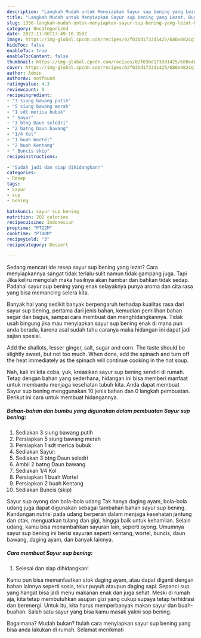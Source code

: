 ```yaml
---
description: "Langkah Mudah untuk Menyiapkan Sayur sup bening yang Lezat, Buat Buka Puasa Lezat"
title: "Langkah Mudah untuk Menyiapkan Sayur sup bening yang Lezat, Buat Buka Puasa Lezat"
slug: 1338-langkah-mudah-untuk-menyiapkan-sayur-sup-bening-yang-lezat-buat-buka-puasa-lezat
category: Uncategorized
date: 2022-11-06T13:49:10.350Z
image: https://img-global.cpcdn.com/recipes/02f03bd1733d1425/680x482cq70/sayur-sup-bening-foto-resep-utama.jpg
hideToc: false
enableToc: true
enableTocContent: false
thumbnail: https://img-global.cpcdn.com/recipes/02f03bd1733d1425/680x482cq70/sayur-sup-bening-foto-resep-utama.jpg
cover: https://img-global.cpcdn.com/recipes/02f03bd1733d1425/680x482cq70/sayur-sup-bening-foto-resep-utama.jpg
author: Admin
authorAv: notfound
ratingvalue: 4.3
reviewcount: 9
recipeingredient:
- "3 siung bawang putih"
- "5 siung bawang merah"
- "1 sdt merica bubuk"
- " Sayur"
- "3 btng Daun seledri"
- "2 batng Daun bawang"
- "1/4 Kol"
- "1 buah Wortel"
- "2 buah Kentang"
- " Buncis skip"
recipeinstructions:

- "Sudah jadi dan siap dihidangkan!"
categories:
- Resep
tags:
- sayur
- sup
- bening

katakunci: sayur sup bening 
nutrition: 202 calories
recipecuisine: Indonesian
preptime: "PT22M"
cooktime: "PT40M"
recipeyield: "3"
recipecategory: Dessert

---
```



Sedang mencari ide resep sayur sup bening yang lezat? Cara menyiapkannya sangat tidak terlalu sulit namun tidak gampang juga. Tapi Jika keliru mengolah maka hasilnya akan hambar dan bahkan tidak sedap. Padahal sayur sup bening yang enak selayaknya punya aroma dan cita rasa yang bisa memancing selera kita.


Banyak hal yang sedikit banyak berpengaruh terhadap kualitas rasa dari sayur sup bening, pertama dari jenis bahan, kemudian pemilihan bahan segar dan bagus, sampai cara membuat dan menghidangkannya. Tidak usah bingung jika mau menyiapkan sayur sup bening enak di mana pun anda berada, karena asal sudah tahu caranya maka hidangan ini dapat jadi sajian spesial.

Add the shallots, lesser ginger, salt, sugar and corn. The taste should be slightly sweet, but not too much. When done, add the spinach and turn off the heat immediately as the spinach will continue cooking in the hot soup.


Nah, kali ini kita coba, yuk, kreasikan sayur sup bening sendiri di rumah. Tetap dengan bahan yang sederhana, hidangan ini bisa memberi manfaat untuk membantu menjaga kesehatan tubuh kita. Anda dapat membuat Sayur sup bening menggunakan 10 jenis bahan dan 0 langkah pembuatan. Berikut ini cara untuk membuat hidangannya.

<!--inarticleads1-->

##### Bahan-bahan dan bumbu yang digunakan dalam pembuatan Sayur sup bening:

1. Sediakan 3 siung bawang putih
1. Persiapkan 5 siung bawang merah
1. Persiapkan 1 sdt merica bubuk
1. Sediakan  Sayur:
1. Sediakan 3 btng Daun seledri
1. Ambil 2 batng Daun bawang
1. Sediakan 1/4 Kol
1. Persiapkan 1 buah Wortel
1. Persiapkan 2 buah Kentang
1. Sediakan  Buncis (skip)


Sayur sup oyong dan bola-bola udang Tak hanya daging ayam, bola-bola udang juga dapat digunakan sebagai tambahan bahan sayur sup bening. Kandungan nutrisi pada udang berperan dalam menjaga kesehatan jantung dan otak, menguatkan tulang dan gigi, hingga baik untuk kehamilan. Selain udang, kamu bisa menambahkan sayuran lain, seperti oyong. Umumnya sayur sup bening ini berisi sayuran seperti kentang, wortel, buncis, daun bawang, daging ayam, dan banyak lainnya. 

<!--inarticleads2-->

##### Cara membuat Sayur sup bening:


1. Selesai dan siap dihidangkan!

Kamu pun bisa memanfaatkan stok daging ayam, atau dapat diganti dengan bahan lainnya seperti sosis, telur puyuh ataupun daging sapi. Sepanci sup yang hangat bisa jadi menu makanan enak dan juga sehat. Meski di rumah aja, kita tetap membutuhkan asupan gizi yang cukup supaya tetap terhidrasi dan berenergi. Untuk itu, kita harus memperbanyak makan sayur dan buah-buahan. Salah satu sayur yang bisa kamu masak yakni sop bening. 

Bagaimana? Mudah bukan? Itulah cara menyiapkan sayur sup bening yang bisa anda lakukan di rumah. Selamat menikmati
